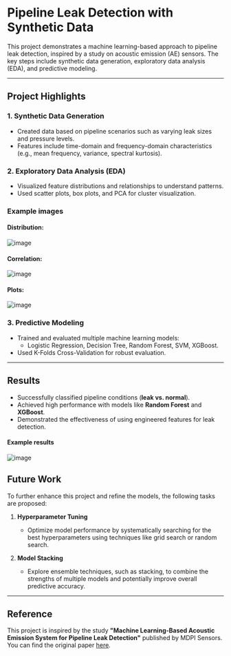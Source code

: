 # **Pipeline Leak Detection with Synthetic Data**

This project demonstrates a machine learning-based approach to pipeline leak detection, inspired by a study on acoustic emission (AE) sensors. The key steps include synthetic data generation, exploratory data analysis (EDA), and predictive modeling.

---

## **Project Highlights**
### **1. Synthetic Data Generation**
- Created data based on pipeline scenarios such as varying leak sizes and pressure levels.
- Features include time-domain and frequency-domain characteristics (e.g., mean frequency, variance, spectral kurtosis).


### **2. Exploratory Data Analysis (EDA)**
- Visualized feature distributions and relationships to understand patterns.
- Used scatter plots, box plots, and PCA for cluster visualization.
### Example images

#### Distribution:
![image](https://github.com/user-attachments/assets/0d9db767-01ab-403d-abbc-32ab989a7777)

#### Correlation:
![image](https://github.com/user-attachments/assets/217bb64b-3956-4193-9b06-1c51784ae2ab)

#### Plots:
![image](https://github.com/user-attachments/assets/1e397cf7-2087-4fb0-b3e7-54d0b94e1e57)



### **3. Predictive Modeling**
- Trained and evaluated multiple machine learning models:
  - Logistic Regression, Decision Tree, Random Forest, SVM, XGBoost.
- Used K-Folds Cross-Validation for robust evaluation.

---

## **Results**
- Successfully classified pipeline conditions (**leak vs. normal**).
- Achieved high performance with models like **Random Forest** and **XGBoost**.
- Demonstrated the effectiveness of using engineered features for leak detection.

#### Example results
![image](https://github.com/user-attachments/assets/c7cb1ddd-e487-4cea-aa2d-c7ece958a5ed)

## **Future Work**
To further enhance this project and refine the models, the following tasks are proposed:

1. **Hyperparameter Tuning**
   - Optimize model performance by systematically searching for the best hyperparameters using techniques like grid search or random search.

2. **Model Stacking**
   - Explore ensemble techniques, such as stacking, to combine the strengths of multiple models and potentially improve overall predictive accuracy.

---

## **Reference**
This project is inspired by the study **"Machine Learning-Based Acoustic Emission System for Pipeline Leak Detection"** published by MDPI Sensors.  
You can find the original paper [here](https://www.mdpi.com/1424-8220/23/6/3226?utm_source=chatgpt.com).

